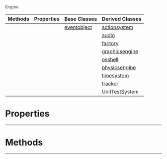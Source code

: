  `Engine`

|Methods|Properties|Base Classes|Derived Classes|
|---|---|---|---|
| | |[eventobject](https://plasmaengine.github.io/PlasmaDocs/Plasma1/C++/code_reference/class_reference/eventobject.md)|[actionsystem](https://plasmaengine.github.io/PlasmaDocs/Plasma1/C++/code_reference/class_reference/actionsystem.md)|
| | | |[audio](https://plasmaengine.github.io/PlasmaDocs/Plasma1/C++/code_reference/class_reference/audio.md)|
| | | |[factory](https://plasmaengine.github.io/PlasmaDocs/Plasma1/C++/code_reference/class_reference/factory.md)|
| | | |[graphicsengine](https://plasmaengine.github.io/PlasmaDocs/Plasma1/C++/code_reference/class_reference/graphicsengine.md)|
| | | |[osshell](https://plasmaengine.github.io/PlasmaDocs/Plasma1/C++/code_reference/class_reference/osshell.md)|
| | | |[physicsengine](https://plasmaengine.github.io/PlasmaDocs/Plasma1/C++/code_reference/class_reference/physicsengine.md)|
| | | |[timesystem](https://plasmaengine.github.io/PlasmaDocs/Plasma1/C++/code_reference/class_reference/timesystem.md)|
| | | |[tracker](https://plasmaengine.github.io/PlasmaDocs/Plasma1/C++/code_reference/class_reference/tracker.md)|
| | | |UnitTestSystem|


 #  Properties


---  
 #  Methods


---  
 

 